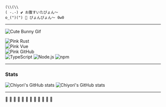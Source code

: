 ```
(\\(\\  
( -.-) 💕 お腹すいたぴょん〜  
o_(")(") 💖 ぴょんぴょん〜 0w0  
```

---

![Cute Bunny Gif](https://media.giphy.com/media/3oriO0OEd9QIDdllqo/giphy.gif)

![Pink Rust](https://img.shields.io/badge/Rust-pink?style=for-the-badge&logo=flutter&logoColor=white&color=ff69b4)  
![Pink Vue](https://img.shields.io/badge/Vue.js-pink?style=for-the-badge&logo=vue.js&logoColor=white&color=ffb6c1)  
![Pink GitHub](https://img.shields.io/badge/GitHub-pink?style=for-the-badge&logo=github&logoColor=white&color=ffc0cb)  
![TypeScript](https://img.shields.io/badge/TypeScript-pink?style=for-the-badge&logo=typescript&logoColor=white&color=ffc0cb)
![Node.js](https://img.shields.io/badge/Node.js-pink?style=for-the-badge&logo=node.js&logoColor=white&color=ffb6c1)
![npm](https://img.shields.io/badge/npm-pink?style=for-the-badge&logo=npm&logoColor=white&color=ff69b4)

----

### Stats  
![Chiyori's GitHub stats](https://github-readme-stats.vercel.app/api?username=Cerceis&theme=tokyonight&show_icons=true)
![Chiyori's GitHub stats](https://github-readme-stats.vercel.app/api?username=Cerceis&theme=tokyonight&show_icons=true)

---

🌷 🌸 🌼 💖 🍥 🌈  🌈 🍥 💖 🌼 🌸 🌷  
